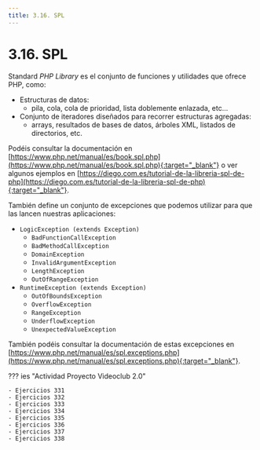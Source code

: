 ```yaml
---
title: 3.16. SPL
---
```

# 3.16. SPL
Standard *PHP Library* es el conjunto de funciones y utilidades que ofrece PHP, como:

- Estructuras de datos:
   - pila, cola, cola de prioridad, lista doblemente enlazada, etc...
- Conjunto de iteradores diseñados para recorrer estructuras agregadas:
   - arrays, resultados de bases de datos, árboles XML, listados de directorios, etc.

Podéis consultar la documentación en [https://www.php.net/manual/es/book.spl.php](https://www.php.net/manual/es/book.spl.php){:target="_blank"} o ver algunos ejemplos en [https://diego.com.es/tutorial-de-la-libreria-spl-de-php](https://diego.com.es/tutorial-de-la-libreria-spl-de-php){:target="_blank"}.

También define un conjunto de excepciones que podemos utilizar para que las lancen nuestras aplicaciones:

- `LogicException (extends Exception)`
   - `BadFunctionCallException`
   - `BadMethodCallException`
   - `DomainException`
   - `InvalidArgumentException`
   - `LengthException`
   - `OutOfRangeException`
- `RuntimeException (extends Exception)`
   - `OutOfBoundsException`
   - `OverflowException`
   - `RangeException`
   - `UnderflowException`
   - `UnexpectedValueException`

También podéis consultar la documentación de estas excepciones en [https://www.php.net/manual/es/spl.exceptions.php](https://www.php.net/manual/es/spl.exceptions.php){:target="_blank"}.



??? ies "Actividad Proyecto Videoclub 2.0"

	- Ejercicios 331
	- Ejercicios 332
	- Ejercicios 333
	- Ejercicios 334
	- Ejercicios 335
	- Ejercicios 336
	- Ejercicios 337
	- Ejercicios 338
